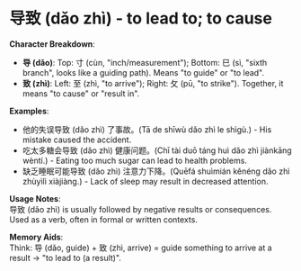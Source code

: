 # **导致 (dǎo zhì) - to lead to; to cause**

**Character Breakdown**:  
- **导 (dǎo)**: Top: 寸 (cùn, "inch/measurement"); Bottom: 巳 (sì, "sixth branch", looks like a guiding path). Means "to guide" or "to lead".  
- **致 (zhì)**: Left: 至 (zhì, "to arrive"); Right: 攵 (pū, "to strike"). Together, it means "to cause" or "result in".

**Examples**:  
- 他的失误导致 (dǎo zhì) 了事故。(Tā de shīwù dǎo zhì le shìgù.) - His mistake caused the accident.  
- 吃太多糖会导致 (dǎo zhì) 健康问题。(Chī tài duō táng huì dǎo zhì jiànkāng wèntí.) - Eating too much sugar can lead to health problems.  
- 缺乏睡眠可能导致 (dǎo zhì) 注意力下降。(Quēfá shuìmián kěnéng dǎo zhì zhùyìlì xiàjiàng.) - Lack of sleep may result in decreased attention.

**Usage Notes**:  
导致 (dǎo zhì) is usually followed by negative results or consequences. Used as a verb, often in formal or written contexts.

**Memory Aids**:  
Think: 导 (dǎo, guide) + 致 (zhì, arrive) = guide something to arrive at a result → "to lead to (a result)".